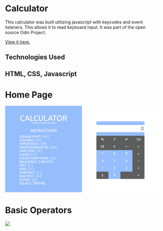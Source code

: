 # Calculator

This calculator was built utilizing javascript with keycodes and event listeners. This allows it to read keyboard input. 
It was part of the open source Odin Project. 

<a href="https://ricardo-gonzalez-villegas.github.io/library/index.html">View it here.</a>

<h2>Technologies Used<h2/>
<p>HTML, CSS, Javascript</p>

<h1>Home Page</h1>

<img src="/img/calculator.png"/>

<h1>Basic Operators</h1>

<img src="/img/basic_operators.gif" />
